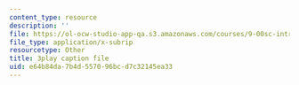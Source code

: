 ```yaml
---
content_type: resource
description: ''
file: https://ol-ocw-studio-app-qa.s3.amazonaws.com/courses/9-00sc-introduction-to-psychology-fall-2011/e64b84da7b4d557096bcd7c32145ea33_kD3CswjYb2E.vtt
file_type: application/x-subrip
resourcetype: Other
title: 3play caption file
uid: e64b84da-7b4d-5570-96bc-d7c32145ea33
---
```

